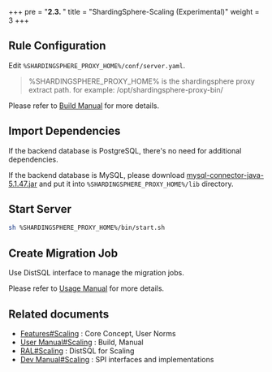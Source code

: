+++
pre = "<b>2.3. </b>"
title = "ShardingSphere-Scaling (Experimental)"
weight = 3
+++

## Rule Configuration

Edit `%SHARDINGSPHERE_PROXY_HOME%/conf/server.yaml`.

> %SHARDINGSPHERE_PROXY_HOME% is the shardingsphere proxy extract path. for example: /opt/shardingsphere-proxy-bin/

Please refer to [Build Manual](/en/user-manual/shardingsphere-scaling/build/) for more details.

## Import Dependencies

If the backend database is PostgreSQL, there's no need for additional dependencies.

If the backend database is MySQL, please download [mysql-connector-java-5.1.47.jar](https://repo1.maven.org/maven2/mysql/mysql-connector-java/5.1.47/mysql-connector-java-5.1.47.jar) and put it into `%SHARDINGSPHERE_PROXY_HOME%/lib` directory.

## Start Server

```bash
sh %SHARDINGSPHERE_PROXY_HOME%/bin/start.sh
```

## Create Migration Job

Use DistSQL interface to manage the migration jobs.

Please refer to [Usage Manual](/en/user-manual/shardingsphere-scaling/usage/) for more details. 

## Related documents

- [Features#Scaling](/en/features/scaling/) : Core Concept, User Norms
- [User Manual#Scaling](/en/user-manual/shardingsphere-scaling/) : Build, Manual
- [RAL#Scaling](/en/user-manual/shardingsphere-proxy/distsql/syntax/ral/#scaling) : DistSQL for Scaling
- [Dev Manual#Scaling](/en/dev-manual/scaling/) : SPI interfaces and implementations
